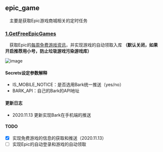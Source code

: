 ## epic_game
&#8195;主要是获取Epic游戏商城相关的定时任务

### [1.GetFreeEpicGames](https://github.com/moonlighf/CronJob/tree/main/epic_game)
&#8195;获取Epic的[每周免费游戏资讯](https://www.epicgames.com/store/en-US/free-games)，并实现游戏的自动领取入库 **（默认关闭，如果开启推荐用小号，防止垃圾游戏污染游戏库）**

![image](https://github.com/moonlighf/CronJob/tree/main/epic_game/images/epic.jpg)
#### Secrets设定参数解释
- IS_MOBILE_NOTICE：是否选用Bark统一推送（yes/no）
- BARK_API：自己的Bark的API地址
#### 更新日志
- 2020.11.13 更新实现Bark在手机端的推送
#### TODO
- [x] 实现免费游戏的信息的获取和推送（2020.11.13）
- [ ] 实现Epic的自动登录和游戏的自动领取